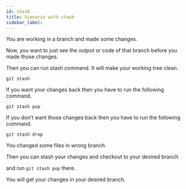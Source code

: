```yaml
---
id: s5e16
title: Scenario with stash
sidebar_label:
---
```


You are working in a branch and made some changes.

Now, you want to just see the output or code of that branch before you made those changes.

Then you can run stash command. It will make your working tree clean.

`git stash`

If you want your changes back then you have to run the following command.

`git stash pop`

If you don’t want those changes back then you have to run the following command.

`git stash drop`

You changed some files in wrong branch.

Then you can stash your changes and checkout to your desired branch

and run `git stash pop` there.

You will get your changes in your desired branch.
